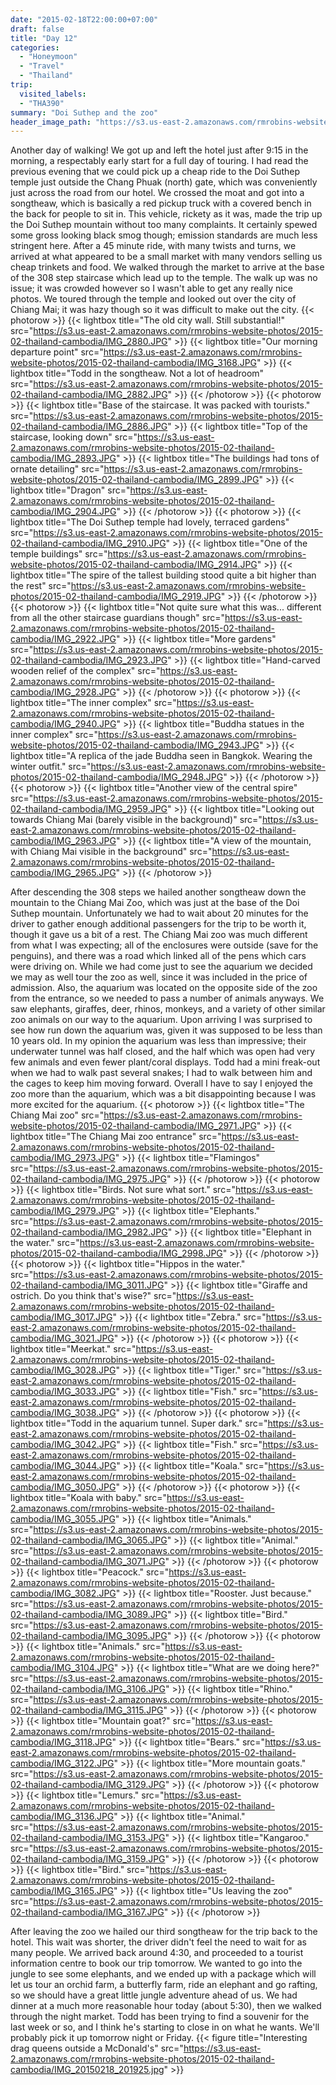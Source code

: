 ```yaml
---
date: "2015-02-18T22:00:00+07:00"
draft: false
title: "Day 12"
categories:
  - "Honeymoon"
  - "Travel"
  - "Thailand"
trip:
  visited_labels:
  - "THA390"
summary: "Doi Suthep and the zoo"
header_image_path: "https://s3.us-east-2.amazonaws.com/rmrobins-website-photos/2015-02-thailand-cambodia/IMG_2910.JPG"
---
```


Another day of walking! We got up and left the hotel just after 9:15 in the morning, a respectably early start for a full day of touring. I had read the previous evening that we could pick up a cheap ride to the Doi Suthep temple just outside the Chang Phuak (north) gate, which was conveniently just across the road from our hotel. We crossed the moat and got into a songtheaw, which is basically a red pickup truck with a covered bench in the back for people to sit in. This vehicle, rickety as it was, made the trip up the Doi Suthep mountain without too many complaints. It certainly spewed some gross looking black smog though; emission standards are much less stringent here. After a 45 minute ride, with many twists and turns, we arrived at what appeared to be a small market with many vendors selling us cheap trinkets and food. We walked through the market to arrive at the base of the 308 step staircase which lead up to the temple. The walk up was no issue; it was crowded however so I wasn't able to get any really nice photos. We toured through the temple and looked out over the city of Chiang Mai; it was hazy though so it was difficult to make out the city.
{{< photorow >}}
{{< lightbox title="The old city wall. Still substantial!" src="https://s3.us-east-2.amazonaws.com/rmrobins-website-photos/2015-02-thailand-cambodia/IMG_2880.JPG" >}}
{{< lightbox title="Our morning departure point" src="https://s3.us-east-2.amazonaws.com/rmrobins-website-photos/2015-02-thailand-cambodia/IMG_3168.JPG" >}}
{{< lightbox title="Todd in the songtheaw. Not a lot of headroom" src="https://s3.us-east-2.amazonaws.com/rmrobins-website-photos/2015-02-thailand-cambodia/IMG_2882.JPG" >}}
{{< /photorow >}}
{{< photorow >}}
{{< lightbox title="Base of the staircase. It was packed with tourists." src="https://s3.us-east-2.amazonaws.com/rmrobins-website-photos/2015-02-thailand-cambodia/IMG_2886.JPG" >}}
{{< lightbox title="Top of the staircase, looking down" src="https://s3.us-east-2.amazonaws.com/rmrobins-website-photos/2015-02-thailand-cambodia/IMG_2893.JPG" >}}
{{< lightbox title="The buildings had tons of ornate detailing" src="https://s3.us-east-2.amazonaws.com/rmrobins-website-photos/2015-02-thailand-cambodia/IMG_2899.JPG" >}}
{{< lightbox title="Dragon" src="https://s3.us-east-2.amazonaws.com/rmrobins-website-photos/2015-02-thailand-cambodia/IMG_2904.JPG" >}}
{{< /photorow >}}
{{< photorow >}}
{{< lightbox title="The Doi Suthep temple had lovely, terraced gardens" src="https://s3.us-east-2.amazonaws.com/rmrobins-website-photos/2015-02-thailand-cambodia/IMG_2910.JPG" >}}
{{< lightbox title="One of the temple buildings" src="https://s3.us-east-2.amazonaws.com/rmrobins-website-photos/2015-02-thailand-cambodia/IMG_2914.JPG" >}}
{{< lightbox title="The spire of the tallest building stood quite a bit higher than the rest" src="https://s3.us-east-2.amazonaws.com/rmrobins-website-photos/2015-02-thailand-cambodia/IMG_2919.JPG" >}}
{{< /photorow >}}
{{< photorow >}}
{{< lightbox title="Not quite sure what this was... different from all the other staircase guardians though" src="https://s3.us-east-2.amazonaws.com/rmrobins-website-photos/2015-02-thailand-cambodia/IMG_2922.JPG" >}}
{{< lightbox title="More gardens" src="https://s3.us-east-2.amazonaws.com/rmrobins-website-photos/2015-02-thailand-cambodia/IMG_2923.JPG" >}}
{{< lightbox title="Hand-carved wooden relief of the complex" src="https://s3.us-east-2.amazonaws.com/rmrobins-website-photos/2015-02-thailand-cambodia/IMG_2928.JPG" >}}
{{< /photorow >}}
{{< photorow >}}
{{< lightbox title="The inner complex" src="https://s3.us-east-2.amazonaws.com/rmrobins-website-photos/2015-02-thailand-cambodia/IMG_2940.JPG" >}}
{{< lightbox title="Buddha statues in the inner complex" src="https://s3.us-east-2.amazonaws.com/rmrobins-website-photos/2015-02-thailand-cambodia/IMG_2943.JPG" >}}
{{< lightbox title="A replica of the jade Buddha seen in Bangkok. Wearing the winter outfit." src="https://s3.us-east-2.amazonaws.com/rmrobins-website-photos/2015-02-thailand-cambodia/IMG_2948.JPG" >}}
{{< /photorow >}}
{{< photorow >}}
{{< lightbox title="Another view of the central spire" src="https://s3.us-east-2.amazonaws.com/rmrobins-website-photos/2015-02-thailand-cambodia/IMG_2959.JPG" >}}
{{< lightbox title="Looking out towards Chiang Mai (barely visible in the background)" src="https://s3.us-east-2.amazonaws.com/rmrobins-website-photos/2015-02-thailand-cambodia/IMG_2963.JPG" >}}
{{< lightbox title="A view of the mountain, with Chiang Mai visible in the background" src="https://s3.us-east-2.amazonaws.com/rmrobins-website-photos/2015-02-thailand-cambodia/IMG_2965.JPG" >}}
{{< /photorow >}}

After descending the 308 steps we hailed another songtheaw down the mountain to the Chiang Mai Zoo, which was just at the base of the Doi Suthep mountain. Unfortunately we had to wait about 20 minutes for the driver to gather enough additional passengers for the trip to be worth it, though it gave us a bit of a rest. The Chiang Mai zoo was much different from what I was expecting; all of the enclosures were outside (save for the penguins), and there was a road which linked all of the pens which cars were driving on. While we had come just to see the aquarium we decided we may as well tour the zoo as well, since it was included in the price of admission. Also, the aquarium was located on the opposite side of the zoo from the entrance, so we needed to pass a number of animals anyways. We saw elephants, giraffes, deer, rhinos, monkeys, and a variety of other similar zoo animals on our way to the aquarium. Upon arriving I was surprised to see how run down the aquarium was, given it was supposed to be less than 10 years old. In my opinion the aquarium was less than impressive; their underwater tunnel was half closed, and the half which was open had very few animals and even fewer plant/coral displays. Todd had a mini freak-out when we had to walk past several snakes; I had to walk between him and the cages to keep him moving forward. Overall I have to say I enjoyed the zoo more than the aquarium, which was a bit disappointing because I was more excited for the aquarium.
{{< photorow >}}
{{< lightbox title="The Chiang Mai zoo" src="https://s3.us-east-2.amazonaws.com/rmrobins-website-photos/2015-02-thailand-cambodia/IMG_2971.JPG" >}}
{{< lightbox title="The Chiang Mai zoo entrance" src="https://s3.us-east-2.amazonaws.com/rmrobins-website-photos/2015-02-thailand-cambodia/IMG_2973.JPG" >}}
{{< lightbox title="Flamingos" src="https://s3.us-east-2.amazonaws.com/rmrobins-website-photos/2015-02-thailand-cambodia/IMG_2975.JPG" >}}
{{< /photorow >}}
{{< photorow >}}
{{< lightbox title="Birds. Not sure what sort." src="https://s3.us-east-2.amazonaws.com/rmrobins-website-photos/2015-02-thailand-cambodia/IMG_2979.JPG" >}}
{{< lightbox title="Elephants." src="https://s3.us-east-2.amazonaws.com/rmrobins-website-photos/2015-02-thailand-cambodia/IMG_2982.JPG" >}}
{{< lightbox title="Elephant in the water." src="https://s3.us-east-2.amazonaws.com/rmrobins-website-photos/2015-02-thailand-cambodia/IMG_2998.JPG" >}}
{{< /photorow >}}
{{< photorow >}}
{{< lightbox title="Hippos in the water." src="https://s3.us-east-2.amazonaws.com/rmrobins-website-photos/2015-02-thailand-cambodia/IMG_3011.JPG" >}}
{{< lightbox title="Giraffe and ostrich. Do you think that's wise?" src="https://s3.us-east-2.amazonaws.com/rmrobins-website-photos/2015-02-thailand-cambodia/IMG_3017.JPG" >}}
{{< lightbox title="Zebra." src="https://s3.us-east-2.amazonaws.com/rmrobins-website-photos/2015-02-thailand-cambodia/IMG_3021.JPG" >}}
{{< /photorow >}}
{{< photorow >}}
{{< lightbox title="Meerkat." src="https://s3.us-east-2.amazonaws.com/rmrobins-website-photos/2015-02-thailand-cambodia/IMG_3028.JPG" >}}
{{< lightbox title="Tiger." src="https://s3.us-east-2.amazonaws.com/rmrobins-website-photos/2015-02-thailand-cambodia/IMG_3033.JPG" >}}
{{< lightbox title="Fish." src="https://s3.us-east-2.amazonaws.com/rmrobins-website-photos/2015-02-thailand-cambodia/IMG_3038.JPG" >}}
{{< /photorow >}}
{{< photorow >}}
{{< lightbox title="Todd in the aquarium tunnel. Super dark." src="https://s3.us-east-2.amazonaws.com/rmrobins-website-photos/2015-02-thailand-cambodia/IMG_3042.JPG" >}}
{{< lightbox title="Fish." src="https://s3.us-east-2.amazonaws.com/rmrobins-website-photos/2015-02-thailand-cambodia/IMG_3044.JPG" >}}
{{< lightbox title="Koala." src="https://s3.us-east-2.amazonaws.com/rmrobins-website-photos/2015-02-thailand-cambodia/IMG_3050.JPG" >}}
{{< /photorow >}}
{{< photorow >}}
{{< lightbox title="Koala with baby." src="https://s3.us-east-2.amazonaws.com/rmrobins-website-photos/2015-02-thailand-cambodia/IMG_3055.JPG" >}}
{{< lightbox title="Animals." src="https://s3.us-east-2.amazonaws.com/rmrobins-website-photos/2015-02-thailand-cambodia/IMG_3065.JPG" >}}
{{< lightbox title="Animal." src="https://s3.us-east-2.amazonaws.com/rmrobins-website-photos/2015-02-thailand-cambodia/IMG_3071.JPG" >}}
{{< /photorow >}}
{{< photorow >}}
{{< lightbox title="Peacock." src="https://s3.us-east-2.amazonaws.com/rmrobins-website-photos/2015-02-thailand-cambodia/IMG_3082.JPG" >}}
{{< lightbox title="Rooster. Just because." src="https://s3.us-east-2.amazonaws.com/rmrobins-website-photos/2015-02-thailand-cambodia/IMG_3089.JPG" >}}
{{< lightbox title="Bird." src="https://s3.us-east-2.amazonaws.com/rmrobins-website-photos/2015-02-thailand-cambodia/IMG_3095.JPG" >}}
{{< /photorow >}}
{{< photorow >}}
{{< lightbox title="Animals." src="https://s3.us-east-2.amazonaws.com/rmrobins-website-photos/2015-02-thailand-cambodia/IMG_3104.JPG" >}}
{{< lightbox title="What are we doing here?" src="https://s3.us-east-2.amazonaws.com/rmrobins-website-photos/2015-02-thailand-cambodia/IMG_3106.JPG" >}}
{{< lightbox title="Rhino." src="https://s3.us-east-2.amazonaws.com/rmrobins-website-photos/2015-02-thailand-cambodia/IMG_3115.JPG" >}}
{{< /photorow >}}
{{< photorow >}}
{{< lightbox title="Mountain goat?" src="https://s3.us-east-2.amazonaws.com/rmrobins-website-photos/2015-02-thailand-cambodia/IMG_3118.JPG" >}}
{{< lightbox title="Bears." src="https://s3.us-east-2.amazonaws.com/rmrobins-website-photos/2015-02-thailand-cambodia/IMG_3122.JPG" >}}
{{< lightbox title="More mountain goats." src="https://s3.us-east-2.amazonaws.com/rmrobins-website-photos/2015-02-thailand-cambodia/IMG_3129.JPG" >}}
{{< /photorow >}}
{{< photorow >}}
{{< lightbox title="Lemurs." src="https://s3.us-east-2.amazonaws.com/rmrobins-website-photos/2015-02-thailand-cambodia/IMG_3136.JPG" >}}
{{< lightbox title="Animal." src="https://s3.us-east-2.amazonaws.com/rmrobins-website-photos/2015-02-thailand-cambodia/IMG_3153.JPG" >}}
{{< lightbox title="Kangaroo." src="https://s3.us-east-2.amazonaws.com/rmrobins-website-photos/2015-02-thailand-cambodia/IMG_3159.JPG" >}}
{{< /photorow >}}
{{< photorow >}}
{{< lightbox title="Bird." src="https://s3.us-east-2.amazonaws.com/rmrobins-website-photos/2015-02-thailand-cambodia/IMG_3165.JPG" >}}
{{< lightbox title="Us leaving the zoo" src="https://s3.us-east-2.amazonaws.com/rmrobins-website-photos/2015-02-thailand-cambodia/IMG_3167.JPG" >}}
{{< /photorow >}}

After leaving the zoo we hailed our third songtheaw for the trip back to the hotel. This wait was shorter, the driver didn't feel the need to wait for as many people. We arrived back around 4:30, and proceeded to a tourist information centre to book our trip tomorrow. We wanted to go into the jungle to see some elephants, and we ended up with a package which will let us tour an orchid farm, a butterfly farm, ride an elephant and go rafting, so we should have a great little jungle adventure ahead of us. We had dinner at a much more reasonable hour today (about 5:30), then we walked through the night market. Todd has been trying to find a souvenir for the last week or so, and I think he's starting to close in on what he wants. We'll probably pick it up tomorrow night or Friday.
{{< figure title="Interesting drag queens outside a McDonald's" src="https://s3.us-east-2.amazonaws.com/rmrobins-website-photos/2015-02-thailand-cambodia/IMG_20150218_201925.jpg" >}}
